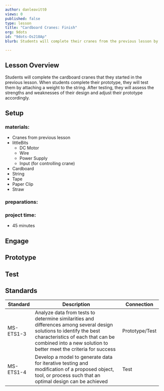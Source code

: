 ```yaml
---
author: danleavitt0
views: 0
published: false
type: lesson
title: "Cardboard Cranes: Finish"
org: 9dots
id: "9dots-Os218Ap"
blurb: Students will complete their cranes from the previous lesson by testing and making modifications to their designs.

---
```


## Lesson Overview
Students will complete the cardboard cranes that they started in the previous lesson. When students complete their prototype, they will test them by attaching a weight to the string. After testing, they will assess the strengths and weaknesses of their design and adjust their prototype accordingly.

## Setup

### materials:

- Cranes from previous lesson
- littleBits
	- DC Motor
	- Wire
	- Power Supply
	- Input (for controlling crane)
- Cardboard
- String
- Tape
- Paper Clip
- Straw

### preparations:

### project time:

- 45 minutes

## Engage

## Prototype

## Test

## Standards

| Standard      | Description   | Connection  |
| ------------- |---------------| ------ |
| MS-ETS1-3 | Analyze data from tests to determine similarities and differences among several design solutions to identify the best characteristics of each that can be combined into a new solution to better meet the criteria for success | Prototype/Test |
| MS-ETS1-4 | Develop a model to generate data for iterative testing and modification of a proposed object, tool, or process such that an optimal design can be achieved | Test |
